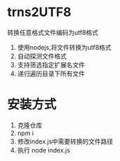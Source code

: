 # trns2UTF8

转换任意格式文件编码为utf8格式

1. 使用nodejs,将文件转换为utf8格式
2. 自动探测文件格式
3. 支持筛选指定扩展名文件
4. 递归遍历目录下所有文件

# 安装方式

1. 克隆仓库
2. npm i
3. 修改index.js中需要转换的文件路径
4. 执行 node index.js